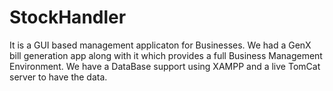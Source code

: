 # StockHandler
 It is a GUI based management applicaton for Businesses. We had a GenX bill generation app along with it which provides a full Business Management Environment. We have a  DataBase support using XAMPP and a live TomCat server to have the data.
